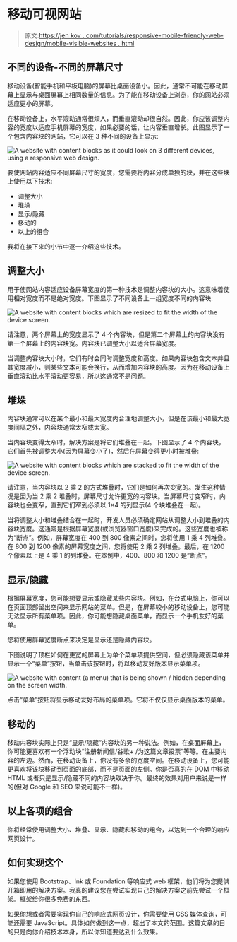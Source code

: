 # 移动可视网站

> 原文:[https://jen kov . com/tutorials/responsive-mobile-friendly-web-design/mobile-visible-websites . html](https://jenkov.com/tutorials/responsive-mobile-friendly-web-design/mobile-viewable-websites.html)

## 不同的设备-不同的屏幕尺寸

移动设备(智能手机和平板电脑)的屏幕比桌面设备小。因此，通常不可能在移动屏幕上显示与桌面屏幕上相同数量的信息。为了能在移动设备上浏览，你的网站必须适应更小的屏幕。

在移动设备上，水平滚动通常很烦人，而垂直滚动却很自然。因此，你应该调整内容的宽度以适应手机屏幕的宽度，如果必要的话，让内容垂直增长。此图显示了一个包含内容块的网站，它可以在 3 种不同的设备上显示:

![A website with content blocks as it could look on 3 different devices, using a responsive web design.](../Images/25e4efee63b3081791bcf7b5208a4943.png)

要使网站内容适应不同屏幕尺寸的宽度，您需要将内容分成单独的块，并在这些块上使用以下技术:

*   调整大小
*   堆垛
*   显示/隐藏
*   移动的
*   以上的组合

我将在接下来的小节中逐一介绍这些技术。

## 调整大小

用于使网站内容适应设备屏幕宽度的第一种技术是调整内容块的大小。这意味着使用相对宽度而不是绝对宽度。下图显示了不同设备上一组宽度不同的内容块:

![A website with content blocks which are resized to fit the width of the device screen.](../Images/28da20ed16a6e5a62097c229de904261.png)

请注意，两个屏幕上的宽度显示了 4 个内容块，但是第二个屏幕上的内容块没有第一个屏幕上的内容块宽。内容块已调整大小以适合屏幕宽度。

当调整内容块大小时，它们有时会同时调整宽度和高度。如果内容块包含文本并且其宽度减小，则某些文本可能会换行，从而增加内容块的高度。因为在移动设备上垂直滚动比水平滚动更容易，所以这通常不是问题。

## 堆垛

内容块通常可以在某个最小和最大宽度内合理地调整大小，但是在该最小和最大宽度间隔之外，内容块通常太窄或太宽。

当内容块变得太窄时，解决方案是将它们堆叠在一起。下图显示了 4 个内容块，它们首先被调整大小(因为屏幕变小了)，然后在屏幕变得更小时被堆叠:

![A website with content blocks which are stacked to fit the width of the device screen.](../Images/ed42bfa9ca773f9734bdab7b22b1469f.png)

请注意，当内容块以 2 乘 2 的方式堆叠时，它们是如何再次变宽的。发生这种情况是因为当 2 乘 2 堆叠时，屏幕尺寸允许更宽的内容块。当屏幕尺寸变窄时，内容块也会变窄，直到它们窄到必须以 1×4 的列显示(4 个块堆叠在一起)。

当将调整大小和堆叠结合在一起时，开发人员必须确定网站从调整大小到堆叠的内容块宽度。这通常是根据屏幕宽度(或浏览器窗口宽度)来完成的。这些宽度也被称为“断点”。例如，屏幕宽度在 400 到 800 像素之间时，您将使用 1 乘 4 列堆叠。在 800 到 1200 像素的屏幕宽度之间，您将使用 2 乘 2 列堆叠。最后，在 1200 个像素以上是 4 乘 1 的列堆叠。在本例中，400、800 和 1200 是“断点”。

## 显示/隐藏

根据屏幕宽度，您可能想要显示或隐藏某些内容块。例如，在台式电脑上，你可以在页面顶部留出空间来显示网站的菜单。但是，在屏幕较小的移动设备上，您可能无法显示所有菜单项。因此，你可能想隐藏桌面菜单，而显示一个手机友好的菜单。

您将使用屏幕宽度断点来决定是显示还是隐藏内容块。

下图说明了顶栏如何在更宽的屏幕上为单个菜单项提供空间，但必须隐藏该菜单并显示一个“菜单”按钮，当单击该按钮时，将以移动友好版本显示菜单项。

![A website with content (a menu) that is being shown / hidden depending on the screen width.](../Images/892976b928867d262e0be72f96767333.png)

点击“菜单”按钮将显示移动友好布局的菜单项。它将不仅仅显示桌面版本的菜单。

## 移动的

移动内容块实际上只是“显示/隐藏”内容块的另一种说法。例如，在桌面屏幕上，你可能更喜欢有一个浮动块“注册新闻信/谷歌+ /为这篇文章投票”等等。在主要内容的左边。然而，在移动设备上，你没有多余的宽度空间。在移动设备上，您可能更喜欢将该块移动到页面的底部，而不是页面的左侧。你是否真的在 DOM 中移动 HTML 或者只是显示/隐藏不同的内容块取决于你。最终的效果对用户来说是一样的(但对 Google 和 SEO 来说可能不一样)。

## 以上各项的组合

你将经常使用调整大小、堆叠、显示、隐藏和移动的组合，以达到一个合理的响应网页设计。

## 如何实现这个

如果您使用 Bootstrap、Ink 或 Foundation 等响应式 web 框架，他们将为您提供开箱即用的解决方案。我真的建议您在尝试实现自己的解决方案之前先尝试一个框架。框架给你很多免费的东西。

如果你想或者需要实现你自己的响应式网页设计，你需要使用 CSS 媒体查询，可能还需要 JavaScript。具体如何做到这一点，超出了本文的范围。这篇文章的目的只是向你介绍技术本身，所以你知道要达到什么效果。